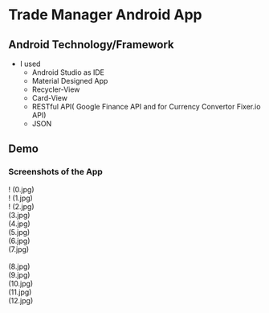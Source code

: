 # Trade Manager Android App

## Android Technology/Framework
+ I used
	* Android Studio as IDE
	* Material Designed App
	* Recycler-View
	* Card-View
	* RESTful API( Google Finance API and for Currency Convertor Fixer.io API)
	* JSON
	
## Demo
### Screenshots of the App	
! (0.jpg) </br>
! (1.jpg) </br>
! (2.jpg) </br>
(3.jpg) </br>
(4.jpg) </br>
(5.jpg) </br>
(6.jpg) </br>
(7.jpg) </br>	
(8.jpg) </br>
(9.jpg) </br>
(10.jpg) </br>
(11.jpg) </br>
(12.jpg) </br>